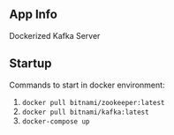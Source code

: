 

## App Info

Dockerized Kafka Server


## Startup
 
Commands to start in docker environment:

1. `docker pull bitnami/zookeeper:latest`
2. `docker pull bitnami/kafka:latest`
2. `docker-compose up`
